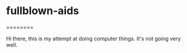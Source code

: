# fullblown-aids
========  

Hi there, this is my attempt at doing computer things.
It's not going very well.
